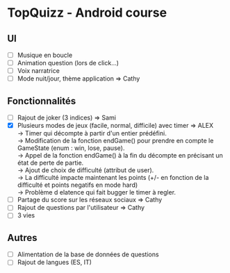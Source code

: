 # TopQuizz - Android course

## UI
- [ ] Musique en boucle
- [ ] Animation question (lors de click...)
- [ ] Voix narratrice
- [ ] Mode nuit/jour, thème application => Cathy

## Fonctionnalités
- [ ] Rajout de joker (3 indices) => Sami
- [x] Plusieurs modes de jeux (facile, normal, difficile) avec timer => ALEX \
  -> Timer qui décompte à partir d'un entier prédéfini. \
  -> Modification de la fonction endGame() pour prendre en compte le GameState (enum : win, lose, pause). \
  -> Appel de la fonction endGame() à la fin du décompte en précisant un état de perte de partie. \
  -> Ajout de choix de difficulté (attribut de user). \
  -> La difficulté impacte maintenant les points (+/- en fonction de la difficulté et points negatifs en mode hard) \
  -> Problème d elatence qui fait bugger le timer à regler.
- [ ] Partage du score sur les réseaux sociaux => Cathy
- [ ] Rajout de questions par l'utilisateur => Cathy
- [ ] 3 vies 

## Autres
- [ ] Alimentation de la base de données de questions
- [ ] Rajout de langues (ES, IT)
